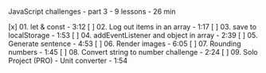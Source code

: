 
JavaScript challenges - part 3 - 9 lessons - 26 min

[x] 01. let & const - 3:12
[ ] 02. Log out items in an array - 1:17
[ ] 03. save to localStorage - 1:53
[ ] 04. addEventListener and object in array - 2:39
[ ] 05. Generate sentence - 4:53
[ ] 06. Render images - 6:05
[ ] 07. Rounding numbers - 1:45
[ ] 08. Convert string to number challenge - 2:24
[ ] 09. Solo Project (PRO) - Unit converter - 1:54
